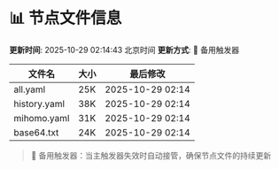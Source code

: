 # 📊 节点文件信息

**更新时间**: 2025-10-29 02:14:43 北京时间
**更新方式**: 🔄 备用触发器

| 文件名 | 大小 | 最后修改 |
|--------|------|----------|
| all.yaml | 25K | 2025-10-29 02:14 |
| history.yaml | 38K | 2025-10-29 02:14 |
| mihomo.yaml | 31K | 2025-10-29 02:14 |
| base64.txt | 24K | 2025-10-29 02:14 |

> 🔄 备用触发器：当主触发器失效时自动接管，确保节点文件的持续更新
